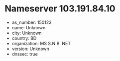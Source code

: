 # Nameserver 103.191.84.10

* as_number: 150123
* name: Unknown
* city: Unknown
* country: BD
* organization: MS S.N.B. NET
* version: Unknown
* dnssec: true
